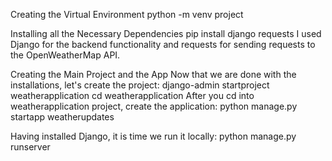 Creating the Virtual Environment
python -m venv project

Installing all the Necessary Dependencies
pip install django requests
I used Django for the backend functionality and requests for sending requests to the OpenWeatherMap API.

Creating the Main Project and the App
Now that we are done with the installations, let's create the project:
django-admin startproject weatherapplication
 cd weatherapplication
After you cd into weatherapplication project, create the application:
 python manage.py startapp weatherupdates

 Having installed Django, it is time we run it locally:
 python manage.py runserver

 
